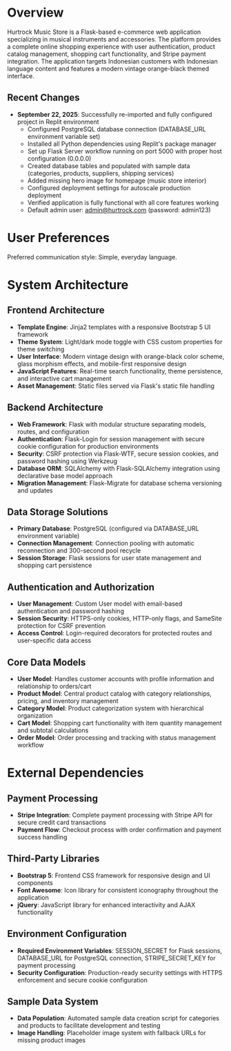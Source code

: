 # Overview

Hurtrock Music Store is a Flask-based e-commerce web application specializing in musical instruments and accessories. The platform provides a complete online shopping experience with user authentication, product catalog management, shopping cart functionality, and Stripe payment integration. The application targets Indonesian customers with Indonesian language content and features a modern vintage orange-black themed interface.

## Recent Changes

- **September 22, 2025**: Successfully re-imported and fully configured project in Replit environment
  - Configured PostgreSQL database connection (DATABASE_URL environment variable set)
  - Installed all Python dependencies using Replit's package manager
  - Set up Flask Server workflow running on port 5000 with proper host configuration (0.0.0.0)  
  - Created database tables and populated with sample data (categories, products, suppliers, shipping services)
  - Added missing hero image for homepage (music store interior)
  - Configured deployment settings for autoscale production deployment  
  - Verified application is fully functional with all core features working
  - Default admin user: admin@hurtrock.com (password: admin123)

# User Preferences

Preferred communication style: Simple, everyday language.

# System Architecture

## Frontend Architecture
- **Template Engine**: Jinja2 templates with a responsive Bootstrap 5 UI framework
- **Theme System**: Light/dark mode toggle with CSS custom properties for theme switching
- **User Interface**: Modern vintage design with orange-black color scheme, glass morphism effects, and mobile-first responsive design
- **JavaScript Features**: Real-time search functionality, theme persistence, and interactive cart management
- **Asset Management**: Static files served via Flask's static file handling

## Backend Architecture
- **Web Framework**: Flask with modular structure separating models, routes, and configuration
- **Authentication**: Flask-Login for session management with secure cookie configuration for production environments
- **Security**: CSRF protection via Flask-WTF, secure session cookies, and password hashing using Werkzeug
- **Database ORM**: SQLAlchemy with Flask-SQLAlchemy integration using declarative base model approach
- **Migration Management**: Flask-Migrate for database schema versioning and updates

## Data Storage Solutions
- **Primary Database**: PostgreSQL (configured via DATABASE_URL environment variable)
- **Connection Management**: Connection pooling with automatic reconnection and 300-second pool recycle
- **Session Storage**: Flask sessions for user state management and shopping cart persistence

## Authentication and Authorization
- **User Management**: Custom User model with email-based authentication and password hashing
- **Session Security**: HTTPS-only cookies, HTTP-only flags, and SameSite protection for CSRF prevention
- **Access Control**: Login-required decorators for protected routes and user-specific data access

## Core Data Models
- **User Model**: Handles customer accounts with profile information and relationship to orders/cart
- **Product Model**: Central product catalog with category relationships, pricing, and inventory management
- **Category Model**: Product categorization system with hierarchical organization
- **Cart Model**: Shopping cart functionality with item quantity management and subtotal calculations
- **Order Model**: Order processing and tracking with status management workflow

# External Dependencies

## Payment Processing
- **Stripe Integration**: Complete payment processing with Stripe API for secure credit card transactions
- **Payment Flow**: Checkout process with order confirmation and payment success handling

## Third-Party Libraries
- **Bootstrap 5**: Frontend CSS framework for responsive design and UI components
- **Font Awesome**: Icon library for consistent iconography throughout the application
- **jQuery**: JavaScript library for enhanced interactivity and AJAX functionality

## Environment Configuration
- **Required Environment Variables**: SESSION_SECRET for Flask sessions, DATABASE_URL for PostgreSQL connection, STRIPE_SECRET_KEY for payment processing
- **Security Configuration**: Production-ready security settings with HTTPS enforcement and secure cookie configuration

## Sample Data System
- **Data Population**: Automated sample data creation script for categories and products to facilitate development and testing
- **Image Handling**: Placeholder image system with fallback URLs for missing product images